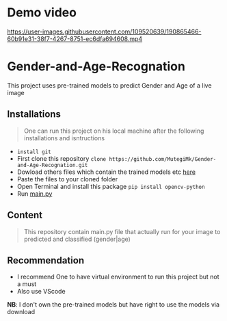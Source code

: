 # Demo video


https://user-images.githubusercontent.com/109520639/190865466-60b91e31-38f7-4267-8751-ec6dfa694608.mp4


# Gender-and-Age-Recognation
This project uses pre-trained models to predict Gender and Age of a live image

## Installations
> One can run this project on his local machine after the following installations and isntructions
* `install git`
* First clone this repository `clone https://github.com/MutegiMk/Gender-and-Age-Recognation.git`
* Dowload others files which contain the trained models etc [here](http://bit.do/projectFiles)
* Paste the files to your cloned folder
* Open Terminal and install this package `pip install opencv-python`
* Run [main.py](https://github.com/MutegiMk/Gender-and-Age-Recognation/blob/main/main.py)

## Content
> This repository contain main.py file that actually run for your image to predicted and classified (gender|age)

## Recommendation
* I recommend One to have virtual environment to run this project but not a must
* Also use VScode

**NB**: I don't own the pre-trained models but have right to use the models via download
